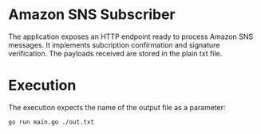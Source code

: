 # Amazon SNS Subscriber

The application exposes an HTTP endpoint ready to process Amazon SNS messages. It implements subcription confirmation and signature verification.
The payloads received are stored in the plain txt file.

# Execution

The execution expects the name of the output file as a parameter:

`go run main.go ./out.txt`
